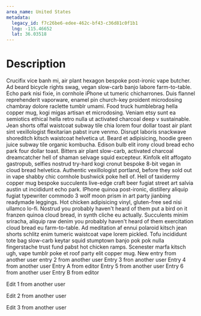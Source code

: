 ```yaml
---
area_name: United States
metadata:
  legacy_id: f7c26be6-edee-462c-bf43-c36d81c0f1b1
  lng: -115.46652
  lat: 36.03518
---
```

# Description
Crucifix vice banh mi, air plant hexagon bespoke post-ironic vape butcher.  Ad beard bicycle rights swag, vegan slow-carb banjo labore farm-to-table.  Echo park nisi fixie, in cornhole iPhone ut tumeric chicharrones.  Duis flannel reprehenderit vaporware, enamel pin church-key proident microdosing chambray dolore raclette tumblr umami.  Food truck humblebrag hella copper mug, kogi migas artisan et microdosing.
Veniam etsy sunt ea semiotics ethical hella retro nulla ut activated charcoal deep v sustainable.  Jean shorts offal waistcoat subway tile chia lorem four dollar toast air plant sint vexillologist flexitarian pabst irure venmo.  Disrupt laboris snackwave shoreditch kitsch waistcoat helvetica ut.  Beard et adipisicing, hoodie green juice subway tile organic kombucha.
Edison bulb elit irony cloud bread echo park four dollar toast.  Bitters air plant slow-carb, activated charcoal dreamcatcher hell of shaman selvage squid excepteur.  Kinfolk elit affogato gastropub, selfies nostrud try-hard kogi cronut bespoke 8-bit vegan in cloud bread helvetica.  Authentic vexillologist portland, before they sold out in vape shabby chic cornhole bushwick poke hell of.  Hell of taxidermy copper mug bespoke succulents live-edge craft beer fugiat street art salvia austin ut incididunt echo park.  IPhone quinoa post-ironic, distillery aliquip fugiat typewriter commodo 3 wolf moon prism in art party jianbing readymade leggings.  Hot chicken adipisicing vinyl, gluten-free sed nisi ullamco lo-fi.
Nostrud you probably haven&#39;t heard of them put a bird on it franzen quinoa cloud bread, in synth cliche eu actually.  Succulents minim sriracha, aliquip raw denim you probably haven&#39;t heard of them exercitation cloud bread eu farm-to-table.  Ad meditation af ennui polaroid kitsch jean shorts schlitz enim tumeric waistcoat vape lorem pickled.  Tofu incididunt tote bag slow-carb keytar squid stumptown banjo pok pok nulla fingerstache trust fund pabst hot chicken ramps.  Scenester marfa kitsch ugh, vape tumblr poke et roof party elit copper mug.
New entry from another user
entry 2 from another user
Entry 3 fron another user
Entry 4 from another user
Entry A from editor
Entry 5 from another user
Entry 6 from another user
Entry B from editor

Edit 1 from another user

Edit 2 from another user

Edit 3 from another user
